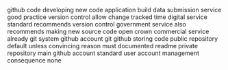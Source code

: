 github code developing new code application build data submission service good practice version control allow change tracked time digital service standard recommends version control government service also recommends making new source code open crown commercial service already git system github account git github storing code public repository default unless convincing reason must documented readme private repository main github account standard user account management consequence none